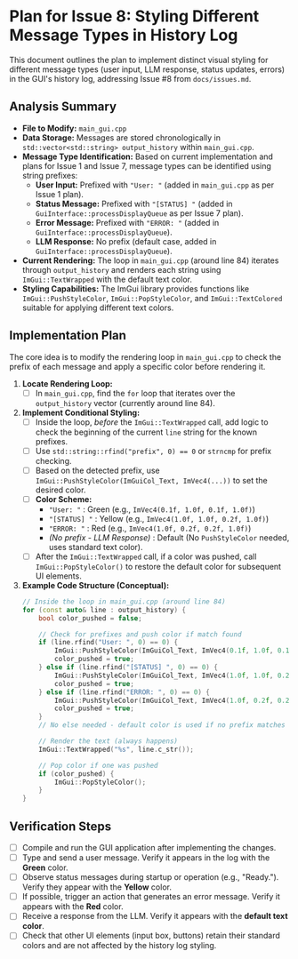 # Plan for Issue 8: Styling Different Message Types in History Log

This document outlines the plan to implement distinct visual styling for different message types (user input, LLM response, status updates, errors) in the GUI's history log, addressing Issue #8 from `docs/issues.md`.

## Analysis Summary

*   **File to Modify:** `main_gui.cpp`
*   **Data Storage:** Messages are stored chronologically in `std::vector<std::string> output_history` within `main_gui.cpp`.
*   **Message Type Identification:** Based on current implementation and plans for Issue 1 and Issue 7, message types can be identified using string prefixes:
    *   **User Input:** Prefixed with `"User: "` (added in `main_gui.cpp` as per Issue 1 plan).
    *   **Status Message:** Prefixed with `"[STATUS] "` (added in `GuiInterface::processDisplayQueue` as per Issue 7 plan).
    *   **Error Message:** Prefixed with `"ERROR: "` (added in `GuiInterface::processDisplayQueue`).
    *   **LLM Response:** No prefix (default case, added in `GuiInterface::processDisplayQueue`).
*   **Current Rendering:** The loop in `main_gui.cpp` (around line 84) iterates through `output_history` and renders each string using `ImGui::TextWrapped` with the default text color.
*   **Styling Capabilities:** The ImGui library provides functions like `ImGui::PushStyleColor`, `ImGui::PopStyleColor`, and `ImGui::TextColored` suitable for applying different text colors.

## Implementation Plan

The core idea is to modify the rendering loop in `main_gui.cpp` to check the prefix of each message and apply a specific color before rendering it.

1.  **Locate Rendering Loop:**
    *   [ ] In `main_gui.cpp`, find the `for` loop that iterates over the `output_history` vector (currently around line 84).

2.  **Implement Conditional Styling:**
    *   [ ] Inside the loop, *before* the `ImGui::TextWrapped` call, add logic to check the beginning of the current `line` string for the known prefixes.
    *   [ ] Use `std::string::rfind("prefix", 0) == 0` or `strncmp` for prefix checking.
    *   [ ] Based on the detected prefix, use `ImGui::PushStyleColor(ImGuiCol_Text, ImVec4(...))` to set the desired color.
    *   [ ] **Color Scheme:**
        *   `"User: "` : Green (e.g., `ImVec4(0.1f, 1.0f, 0.1f, 1.0f)`)
        *   `"[STATUS] "` : Yellow (e.g., `ImVec4(1.0f, 1.0f, 0.2f, 1.0f)`)
        *   `"ERROR: "` : Red (e.g., `ImVec4(1.0f, 0.2f, 0.2f, 1.0f)`)
        *   _(No prefix - LLM Response)_ : Default (No `PushStyleColor` needed, uses standard text color).
    *   [ ] After the `ImGui::TextWrapped` call, if a color was pushed, call `ImGui::PopStyleColor()` to restore the default color for subsequent UI elements.

3.  **Example Code Structure (Conceptual):**
    ```cpp
    // Inside the loop in main_gui.cpp (around line 84)
    for (const auto& line : output_history) {
        bool color_pushed = false;

        // Check for prefixes and push color if match found
        if (line.rfind("User: ", 0) == 0) {
            ImGui::PushStyleColor(ImGuiCol_Text, ImVec4(0.1f, 1.0f, 0.1f, 1.0f)); // Green
            color_pushed = true;
        } else if (line.rfind("[STATUS] ", 0) == 0) {
            ImGui::PushStyleColor(ImGuiCol_Text, ImVec4(1.0f, 1.0f, 0.2f, 1.0f)); // Yellow
            color_pushed = true;
        } else if (line.rfind("ERROR: ", 0) == 0) {
            ImGui::PushStyleColor(ImGuiCol_Text, ImVec4(1.0f, 0.2f, 0.2f, 1.0f)); // Red
            color_pushed = true;
        }
        // No else needed - default color is used if no prefix matches

        // Render the text (always happens)
        ImGui::TextWrapped("%s", line.c_str());

        // Pop color if one was pushed
        if (color_pushed) {
            ImGui::PopStyleColor();
        }
    }
    ```

## Verification Steps

*   [ ] Compile and run the GUI application after implementing the changes.
*   [ ] Type and send a user message. Verify it appears in the log with the **Green** color.
*   [ ] Observe status messages during startup or operation (e.g., "Ready."). Verify they appear with the **Yellow** color.
*   [ ] If possible, trigger an action that generates an error message. Verify it appears with the **Red** color.
*   [ ] Receive a response from the LLM. Verify it appears with the **default text color**.
*   [ ] Check that other UI elements (input box, buttons) retain their standard colors and are not affected by the history log styling.